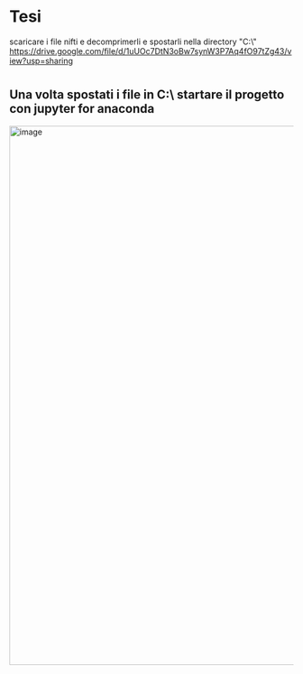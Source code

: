 # Tesi

scaricare i file nifti e decomprimerli e spostarli nella directory "C:\\"
https://drive.google.com/file/d/1uUOc7DtN3oBw7synW3P7Aq4fO97tZg43/view?usp=sharing
#

## Una volta spostati i file in C:\ startare il progetto con jupyter for anaconda
<img width="956" alt="image" src="https://user-images.githubusercontent.com/98176090/151031539-3f6b8f17-fe5c-4fd3-afc8-139fdf57f898.png">
